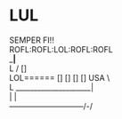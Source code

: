 # LUL
SEMPER FI!!  
        ROFL:ROFL:LOL:ROFL:ROFL  
          _________|________  
 L       /                 []  
LOL====== [] [] [] []  USA   \  
 L       _____________________|  
                  | |  
               —————————–/-/  
